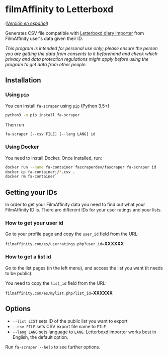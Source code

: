 # filmAffinity to Letterboxd

(_[Versión en español](https://github.com/mx-psi/fa-scraper/blob/master/README_es.md)_)

Generates CSV file compatible with
[Letterboxd diary importer](https://letterboxd.com/about/importing-data/) from
FilmAffinity user's data given their ID.

_This program is intended for personal use only; please ensure the person you
are getting the data from consents to it beforehand and check which privacy and
data protection regulations might apply before using the program to get data
from other people._

## Installation

### Using `pip`

You can install `fa-scraper` using `pip` ([Python 3.5+](https://www.python.org)):

```sh
python3 -m pip install fa-scraper
```

Then run

```sh
fa-scraper [--csv FILE] [--lang LANG] id
```

### Using Docker

You need to install Docker. Once installed, run:

```sh
docker run --name fa-container fascraperdev/fascraper fa-scraper id
docker cp fa-container:/*.csv .
docker rm fa-container`
```

## Getting your IDs

In order to get your FilmAffinity data you need to find out what your
FilmAffinity ID is. There are different IDs for your user ratings and your
lists.

### How to get your user id

Go to your profile page and copy the `user_id` field from the URL:

`filmaffinity.com/es/userratings.php?user_id=`**XXXXXX**

### How to get a list id

Go to the list pages (in the left menu), and access the list you want (it needs
to be public).

You need to copy the `list_id` field from the URL:

`filmaffinity.com/es/mylist.php?list_id=`**XXXXXX**

## Options

- `--list LIST` sets ID of the public list you want to export
- `--csv FILE` sets CSV export file name to `FILE`
- `--lang LANG` sets language to `LANG`. Letterboxd importer works best in
  English, the default option.

Run `fa-scraper --help` to see further options.
